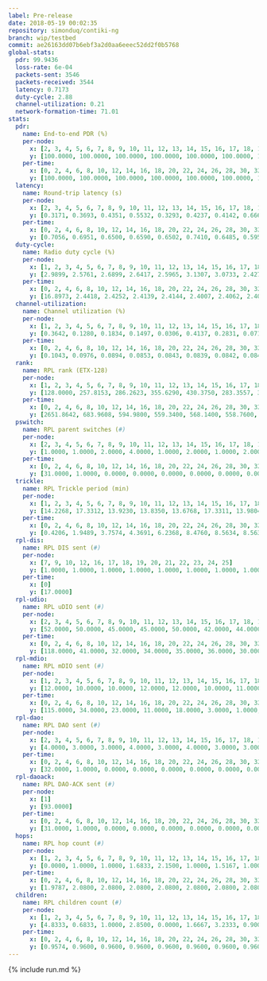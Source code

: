```yaml
---
label: Pre-release
date: 2018-05-19 00:02:35
repository: simonduq/contiki-ng
branch: wip/testbed
commit: ae26163dd07b6ebf3a2d0aa6eeec52dd2f0b5768
global-stats:
  pdr: 99.9436
  loss-rate: 6e-04
  packets-sent: 3546
  packets-received: 3544
  latency: 0.7173
  duty-cycle: 2.88
  channel-utilization: 0.21
  network-formation-time: 71.01
stats:
  pdr:
    name: End-to-end PDR (%)
    per-node:
      x: [2, 3, 4, 5, 6, 7, 8, 9, 10, 11, 12, 13, 14, 15, 16, 17, 18, 19, 20, 21, 22, 23, 24, 25]
      y: [100.0000, 100.0000, 100.0000, 100.0000, 100.0000, 100.0000, 100.0000, 100.0000, 99.2537, 100.0000, 100.0000, 100.0000, 100.0000, 100.0000, 100.0000, 100.0000, 100.0000, 99.3865, 100.0000, 100.0000, 100.0000, 100.0000, 100.0000, 100.0000]
    per-time:
      x: [0, 2, 4, 6, 8, 10, 12, 14, 16, 18, 20, 22, 24, 26, 28, 30, 32, 34, 36, 38, 40, 42, 44, 46, 48, 50, 52, 54, 56, 58, 60]
      y: [100.0000, 100.0000, 100.0000, 100.0000, 100.0000, 100.0000, 100.0000, 100.0000, 100.0000, 98.3333, 100.0000, 100.0000, 100.0000, 100.0000, 100.0000, 100.0000, 100.0000, 100.0000, 100.0000, 100.0000, 100.0000, 100.0000, 100.0000, 100.0000, 100.0000, 100.0000, 100.0000, 100.0000, 100.0000, 100.0000, null]
  latency:
    name: Round-trip latency (s)
    per-node:
      x: [2, 3, 4, 5, 6, 7, 8, 9, 10, 11, 12, 13, 14, 15, 16, 17, 18, 19, 20, 21, 22, 23, 24, 25]
      y: [0.3171, 0.3693, 0.4351, 0.5532, 0.3293, 0.4237, 0.4142, 0.6661, 0.6149, 0.7606, 0.5553, 0.7219, 0.8718, 0.7800, 0.6801, 0.6494, 0.8103, 0.9399, 0.8768, 1.0593, 1.1807, 0.9217, 1.0283, 1.1262]
    per-time:
      x: [0, 2, 4, 6, 8, 10, 12, 14, 16, 18, 20, 22, 24, 26, 28, 30, 32, 34, 36, 38, 40, 42, 44, 46, 48, 50, 52, 54, 56, 58, 60]
      y: [0.7056, 0.6951, 0.6500, 0.6590, 0.6502, 0.7410, 0.6485, 0.5951, 0.6360, 0.6533, 0.6783, 0.7698, 0.7291, 0.6777, 0.7462, 0.7301, 0.8145, 0.7633, 0.7234, 0.7457, 0.7070, 0.6253, 0.7290, 0.7152, 0.8129, 0.7397, 0.7441, 0.7730, 0.8875, 0.8191, null]
  duty-cycle:
    name: Radio duty cycle (%)
    per-node:
      x: [1, 2, 3, 4, 5, 6, 7, 8, 9, 10, 11, 12, 13, 14, 15, 16, 17, 18, 19, 20, 21, 22, 23, 24, 25]
      y: [2.9899, 2.5761, 2.6899, 2.6417, 2.5965, 3.1307, 3.0733, 2.4272, 2.8282, 2.3599, 2.5543, 2.7171, 2.7447, 2.8998, 2.6789, 2.9153, 2.7416, 3.2776, 3.1313, 2.8122, 3.7195, 3.4007, 3.3560, 3.5049, 3.3226]
    per-time:
      x: [0, 2, 4, 6, 8, 10, 12, 14, 16, 18, 20, 22, 24, 26, 28, 30, 32, 34, 36, 38, 40, 42, 44, 46, 48, 50, 52, 54, 56, 58, 60]
      y: [16.8973, 2.4418, 2.4252, 2.4139, 2.4144, 2.4007, 2.4062, 2.4018, 2.3950, 2.4106, 2.4142, 2.4289, 2.4334, 2.4207, 2.6915, 2.4813, 2.7869, 3.1241, 3.0090, 2.8129, 2.4413, 2.4493, 2.4352, 2.4463, 2.4533, 2.4437, 2.4349, 2.4520, 2.4710, 2.4450, null]
  channel-utilization:
    name: Channel utilization (%)
    per-node:
      x: [1, 2, 3, 4, 5, 6, 7, 8, 9, 10, 11, 12, 13, 14, 15, 16, 17, 18, 19, 20, 21, 22, 23, 24, 25]
      y: [0.3642, 0.1280, 0.1834, 0.1497, 0.0306, 0.4137, 0.2831, 0.0715, 0.0488, 0.0355, 0.0557, 0.0340, 0.0553, 0.0394, 0.0643, 0.1497, 0.0545, 0.1638, 0.0373, 0.0332, 0.0534, 0.0532, 0.0357, 0.0419, 0.0367]
    per-time:
      x: [0, 2, 4, 6, 8, 10, 12, 14, 16, 18, 20, 22, 24, 26, 28, 30, 32, 34, 36, 38, 40, 42, 44, 46, 48, 50, 52, 54, 56, 58, 60]
      y: [0.1043, 0.0976, 0.0894, 0.0853, 0.0843, 0.0839, 0.0842, 0.0842, 0.0771, 0.0928, 0.0880, 0.0948, 0.0931, 0.0915, 0.2078, 0.0815, 0.2403, 0.4017, 0.3692, 0.2535, 0.0979, 0.1035, 0.0969, 0.0975, 0.1046, 0.0982, 0.0964, 0.1038, 0.1100, 0.1012, null]
  rank:
    name: RPL rank (ETX-128)
    per-node:
      x: [1, 2, 3, 4, 5, 6, 7, 8, 9, 10, 11, 12, 13, 14, 15, 16, 17, 18, 19, 20, 21, 22, 23, 24, 25]
      y: [128.0000, 257.8153, 286.2623, 355.6290, 430.3750, 283.3557, 399.7903, 458.7213, 607.2581, 524.7500, 659.4219, 556.5238, 612.1290, 723.8254, 675.6875, 666.4098, 618.6885, 748.2656, 896.1905, 917.3281, 1890.0161, 827.8413, 2000.3770, 911.2500, 929.9206]
    per-time:
      x: [0, 2, 4, 6, 8, 10, 12, 14, 16, 18, 20, 22, 24, 26, 28, 30, 32, 34, 36, 38, 40, 42, 44, 46, 48, 50, 52, 54, 56, 58, 60]
      y: [2651.8642, 683.9608, 594.9800, 559.3400, 568.1400, 558.7600, 561.5200, 536.2000, 519.7800, 498.9804, 525.0800, 538.0200, 586.2600, 597.0392, 325.8562, 293.3394, 298.7492, 310.5533, 306.8585, 316.3154, 649.9815, 617.8077, 598.4423, 585.3600, 589.1800, 581.5200, 576.2800, 579.0192, 563.5577, 559.3846, 256.0000]
  pswitch:
    name: RPL parent switches (#)
    per-node:
      x: [2, 3, 4, 5, 6, 7, 8, 9, 10, 11, 12, 13, 14, 15, 16, 17, 18, 19, 20, 21, 22, 23, 24, 25]
      y: [1.0000, 1.0000, 2.0000, 4.0000, 1.0000, 2.0000, 1.0000, 2.0000, 4.0000, 4.0000, 3.0000, 2.0000, 3.0000, 4.0000, 1.0000, 1.0000, 4.0000, 3.0000, 4.0000, 2.0000, 3.0000, 1.0000, 4.0000, 3.0000]
    per-time:
      x: [0, 2, 4, 6, 8, 10, 12, 14, 16, 18, 20, 22, 24, 26, 28, 30, 32, 34, 36, 38, 40, 42, 44, 46, 48, 50, 52, 54, 56, 58]
      y: [31.0000, 1.0000, 0.0000, 0.0000, 0.0000, 0.0000, 0.0000, 0.0000, 0.0000, 1.0000, 0.0000, 0.0000, 0.0000, 1.0000, 4.0000, 1.0000, 0.0000, 3.0000, 1.0000, 3.0000, 4.0000, 2.0000, 2.0000, 0.0000, 0.0000, 0.0000, 0.0000, 2.0000, 2.0000, 2.0000]
  trickle:
    name: RPL Trickle period (min)
    per-node:
      x: [1, 2, 3, 4, 5, 6, 7, 8, 9, 10, 11, 12, 13, 14, 15, 16, 17, 18, 19, 20, 21, 22, 23, 24, 25]
      y: [14.2268, 17.3312, 13.9230, 13.8350, 13.6768, 17.3311, 13.9804, 12.0832, 13.8350, 13.9488, 13.9488, 13.7628, 13.8350, 13.8560, 13.6459, 13.4441, 13.7395, 13.6405, 13.5796, 13.6149, 13.4970, 13.5699, 13.7093, 13.6224, 10.2237]
    per-time:
      x: [0, 2, 4, 6, 8, 10, 12, 14, 16, 18, 20, 22, 24, 26, 28, 30, 32, 34, 36, 38, 40, 42, 44, 46, 48, 50, 52, 54, 56, 58, 60]
      y: [0.4206, 1.9489, 3.7574, 4.3691, 6.2368, 8.4760, 8.5634, 8.5634, 9.7867, 16.7909, 17.1267, 17.1267, 17.3015, 17.4763, 17.4763, 17.4763, 17.4763, 17.4763, 17.4763, 17.4763, 17.1539, 16.8461, 16.5941, 16.9520, 16.9520, 17.1267, 17.1267, 17.1402, 17.1402, 17.3082, 17.4763]
  rpl-dis:
    name: RPL DIS sent (#)
    per-node:
      x: [7, 9, 10, 12, 16, 17, 18, 19, 20, 21, 22, 23, 24, 25]
      y: [1.0000, 1.0000, 1.0000, 1.0000, 1.0000, 1.0000, 1.0000, 1.0000, 1.0000, 2.0000, 1.0000, 2.0000, 1.0000, 2.0000]
    per-time:
      x: [0]
      y: [17.0000]
  rpl-udio:
    name: RPL uDIO sent (#)
    per-node:
      x: [2, 3, 4, 5, 6, 7, 8, 9, 10, 11, 12, 13, 14, 15, 16, 17, 18, 19, 20, 21, 22, 23, 24, 25]
      y: [52.0000, 50.0000, 45.0000, 45.0000, 50.0000, 42.0000, 44.0000, 45.0000, 43.0000, 45.0000, 46.0000, 44.0000, 46.0000, 48.0000, 45.0000, 48.0000, 47.0000, 47.0000, 47.0000, 46.0000, 45.0000, 50.0000, 51.0000, 49.0000]
    per-time:
      x: [0, 2, 4, 6, 8, 10, 12, 14, 16, 18, 20, 22, 24, 26, 28, 30, 32, 34, 36, 38, 40, 42, 44, 46, 48, 50, 52, 54, 56, 58, 60]
      y: [118.0000, 41.0000, 32.0000, 34.0000, 35.0000, 36.0000, 30.0000, 31.0000, 32.0000, 37.0000, 40.0000, 28.0000, 37.0000, 32.0000, 46.0000, 37.0000, 36.0000, 42.0000, 35.0000, 29.0000, 32.0000, 30.0000, 35.0000, 34.0000, 36.0000, 35.0000, 27.0000, 34.0000, 31.0000, 32.0000, 6.0000]
  rpl-mdio:
    name: RPL mDIO sent (#)
    per-node:
      x: [1, 2, 3, 4, 5, 6, 7, 8, 9, 10, 11, 12, 13, 14, 15, 16, 17, 18, 19, 20, 21, 22, 23, 24, 25]
      y: [12.0000, 10.0000, 10.0000, 12.0000, 12.0000, 10.0000, 11.0000, 17.0000, 10.0000, 10.0000, 11.0000, 10.0000, 11.0000, 10.0000, 10.0000, 14.0000, 10.0000, 11.0000, 11.0000, 13.0000, 14.0000, 11.0000, 10.0000, 10.0000, 17.0000]
    per-time:
      x: [0, 2, 4, 6, 8, 10, 12, 14, 16, 18, 20, 22, 24, 26, 28, 30, 32, 34, 36, 38, 40, 42, 44, 46, 48, 50, 52, 54, 56, 58]
      y: [115.0000, 34.0000, 23.0000, 11.0000, 18.0000, 3.0000, 1.0000, 11.0000, 11.0000, 2.0000, 1.0000, 0.0000, 0.0000, 3.0000, 6.0000, 8.0000, 5.0000, 1.0000, 1.0000, 0.0000, 2.0000, 5.0000, 4.0000, 6.0000, 6.0000, 6.0000, 3.0000, 0.0000, 0.0000, 1.0000]
  rpl-dao:
    name: RPL DAO sent (#)
    per-node:
      x: [2, 3, 4, 5, 6, 7, 8, 9, 10, 11, 12, 13, 14, 15, 16, 17, 18, 19, 20, 21, 22, 23, 24, 25]
      y: [4.0000, 3.0000, 3.0000, 4.0000, 3.0000, 4.0000, 3.0000, 3.0000, 5.0000, 5.0000, 4.0000, 3.0000, 4.0000, 6.0000, 3.0000, 3.0000, 5.0000, 4.0000, 5.0000, 4.0000, 4.0000, 3.0000, 5.0000, 4.0000]
    per-time:
      x: [0, 2, 4, 6, 8, 10, 12, 14, 16, 18, 20, 22, 24, 26, 28, 30, 32, 34, 36, 38, 40, 42, 44, 46, 48, 50, 52, 54, 56, 58]
      y: [32.0000, 1.0000, 0.0000, 0.0000, 0.0000, 0.0000, 0.0000, 0.0000, 0.0000, 1.0000, 0.0000, 0.0000, 0.0000, 1.0000, 25.0000, 2.0000, 1.0000, 3.0000, 1.0000, 3.0000, 4.0000, 2.0000, 2.0000, 0.0000, 1.0000, 0.0000, 0.0000, 2.0000, 9.0000, 4.0000]
  rpl-daoack:
    name: RPL DAO-ACK sent (#)
    per-node:
      x: [1]
      y: [93.0000]
    per-time:
      x: [0, 2, 4, 6, 8, 10, 12, 14, 16, 18, 20, 22, 24, 26, 28, 30, 32, 34, 36, 38, 40, 42, 44, 46, 48, 50, 52, 54, 56, 58]
      y: [31.0000, 1.0000, 0.0000, 0.0000, 0.0000, 0.0000, 0.0000, 0.0000, 0.0000, 1.0000, 0.0000, 0.0000, 0.0000, 1.0000, 25.0000, 2.0000, 1.0000, 3.0000, 1.0000, 3.0000, 4.0000, 2.0000, 2.0000, 0.0000, 1.0000, 0.0000, 0.0000, 2.0000, 9.0000, 4.0000]
  hops:
    name: RPL hop count (#)
    per-node:
      x: [1, 2, 3, 4, 5, 6, 7, 8, 9, 10, 11, 12, 13, 14, 15, 16, 17, 18, 19, 20, 21, 22, 23, 24, 25]
      y: [0.0000, 1.0000, 1.0000, 1.6833, 2.1500, 1.0000, 1.5167, 1.0000, 2.1833, 2.3167, 2.8500, 2.1000, 2.6833, 3.2833, 2.6333, 2.5167, 2.5167, 2.2500, 3.6667, 3.2000, 3.5424, 4.1167, 3.2542, 3.6500, 3.8305]
    per-time:
      x: [0, 2, 4, 6, 8, 10, 12, 14, 16, 18, 20, 22, 24, 26, 28, 30, 32, 34, 36, 38, 40, 42, 44, 46, 48, 50, 52, 54, 56, 58]
      y: [1.9787, 2.0800, 2.0800, 2.0800, 2.0800, 2.0800, 2.0800, 2.0800, 2.0800, 2.2200, 2.3600, 2.3600, 2.3600, 2.3600, 2.4200, 2.6800, 2.7200, 2.6200, 2.6000, 2.5200, 2.4800, 2.5200, 2.6200, 2.6400, 2.6400, 2.6400, 2.6400, 2.6400, 2.6000, 2.5800]
  children:
    name: RPL children count (#)
    per-node:
      x: [1, 2, 3, 4, 5, 6, 7, 8, 9, 10, 11, 12, 13, 14, 15, 16, 17, 18, 19, 20, 21, 22, 23, 24, 25]
      y: [4.8333, 0.6833, 1.0000, 2.8500, 0.0000, 1.6667, 3.2333, 0.9000, 0.1667, 0.0667, 0.6333, 0.0000, 0.5167, 0.0667, 0.3167, 1.9667, 0.5500, 3.2333, 0.0167, 0.0000, 0.6102, 0.3167, 0.0508, 0.2500, 0.0339]
    per-time:
      x: [0, 2, 4, 6, 8, 10, 12, 14, 16, 18, 20, 22, 24, 26, 28, 30, 32, 34, 36, 38, 40, 42, 44, 46, 48, 50, 52, 54, 56, 58]
      y: [0.9574, 0.9600, 0.9600, 0.9600, 0.9600, 0.9600, 0.9600, 0.9600, 0.9600, 0.9600, 0.9600, 0.9600, 0.9600, 0.9600, 0.9600, 0.9600, 0.9600, 0.9600, 0.9600, 0.9600, 0.9600, 0.9600, 0.9600, 0.9600, 0.9600, 0.9600, 0.9600, 0.9600, 0.9600, 0.9600]
---
```


{% include run.md %}
